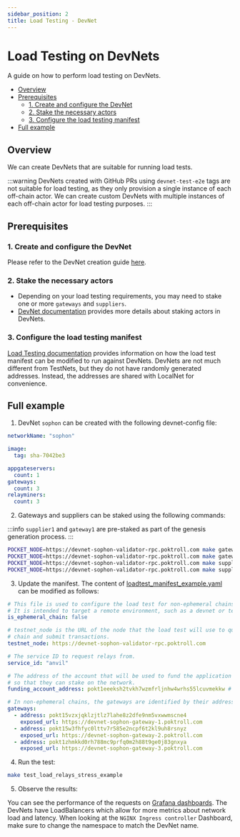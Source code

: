 ```yaml
---
sidebar_position: 2
title: Load Testing - DevNet
---
```


# Load Testing on DevNets <!-- omit in toc -->

A guide on how to perform load testing on DevNets.

- [Overview](#overview)
- [Prerequisites](#prerequisites)
  - [1. Create and configure the DevNet](#1-create-and-configure-the-devnet)
  - [2. Stake the necessary actors](#2-stake-the-necessary-actors)
  - [3. Configure the load testing manifest](#3-configure-the-load-testing-manifest)
- [Full example](#full-example)

## Overview

We can create DevNets that are suitable for running load tests.

:::warning
DevNets created with GitHub PRs using `devnet-test-e2e` tags are not suitable for load testing, as they only provision a
single instance of each off-chain actor. We can create custom DevNets with multiple instances of each off-chain actor for load testing purposes.
:::

## Prerequisites

### 1. Create and configure the DevNet

Please refer to the DevNet creation guide [here](../infrastructure/devnet.md#how-to-create).

### 2. Stake the necessary actors

- Depending on your load testing requirements, you may need to stake one or more `gateways` and `suppliers`.
- [DevNet documentation](../infrastructure/devnet.md#stake-actors) provides more details about staking actors in DevNets.

### 3. Configure the load testing manifest

[Load Testing documentation](./load_testing.md#manifest-modification) provides information on how the load test manifest
can be modified to run against DevNets. DevNets are not much different from TestNets, but they do not have randomly
generated addresses. Instead, the addresses are shared with LocalNet for convenience.

## Full example

1. DevNet `sophon` can be created with the following devnet-config file:

```yaml
networkName: "sophon"

image:
  tag: sha-7042be3

appgateservers:
  count: 1
gateways:
  count: 3
relayminers:
  count: 3
```

2. Gateways and suppliers can be staked using the following commands:

:::info
`supplier1` and `gateway1` are pre-staked as part of the genesis generation process.
:::

```bash
POCKET_NODE=https://devnet-sophon-validator-rpc.poktroll.com make gateway2_stake
POCKET_NODE=https://devnet-sophon-validator-rpc.poktroll.com make gateway3_stake
POCKET_NODE=https://devnet-sophon-validator-rpc.poktroll.com make supplier2_stake
POCKET_NODE=https://devnet-sophon-validator-rpc.poktroll.com make supplier3_stake
```

3. Update the manifest. The content of
[loadtest_manifest_example.yaml](https://github.com/pokt-network/poktroll/blob/main/load-testing/loadtest_manifest_example.yaml)
can be modified as follows:

```yaml
# This file is used to configure the load test for non-ephemeral chains.
# It is intended to target a remote environment, such as a devnet or testnet.
is_ephemeral_chain: false

# testnet_node is the URL of the node that the load test will use to query the
# chain and submit transactions.
testnet_node: https://devnet-sophon-validator-rpc.poktroll.com

# The service ID to request relays from.
service_id: "anvil"

# The address of the account that will be used to fund the application accounts
# so that they can stake on the network.
funding_account_address: pokt1eeeksh2tvkh7wzmfrljnhw4wrhs55lcuvmekkw # address for pnf account

# In non-ephemeral chains, the gateways are identified by their address.
gateways:
  - address: pokt15vzxjqklzjtlz7lahe8z2dfe9nm5vxwwmscne4
    exposed_url: https://devnet-sophon-gateway-1.poktroll.com
  - address: pokt15w3fhfyc0lttv7r585e2ncpf6t2kl9uh8rsnyz
    exposed_url: https://devnet-sophon-gateway-2.poktroll.com
  - address: pokt1zhmkkd0rh788mc9prfq0m2h88t9ge0j83gnxya 
    exposed_url: https://devnet-sophon-gateway-3.poktroll.com
```

4. Run the test:

```bash
make test_load_relays_stress_example
```

5. Observe the results:

You can see the performance of the requests on [Grafana dashboards](https://grafana.poktroll.com/d/nginx/nginx-ingress-controller).
The DevNets have LoadBalancers which allow for more metrics about network load and latency. When looking
at the `NGINX Ingress controller` Dashboard, make sure to change the namespace to match the DevNet name.